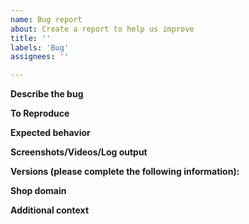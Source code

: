 ```yaml
---
name: Bug report
about: Create a report to help us improve
title: ''
labels: 'Bug'
assignees: ''

---
```


**Describe the bug**

<!--
A clear and concise description of what the bug is.
-->

**To Reproduce**

<!--
Steps to reproduce the behavior:
1. Go to '...'
2. Click on '....'
3. Scroll down to '....'
4. See error
-->

**Expected behavior**

<!--
A clear and concise description of what you expected to happen.
-->

**Screenshots/Videos/Log output**

<!--
If applicable, add screenshots, videos or log output to help explain your problem.
-->

**Versions (please complete the following information):**

<!--
 - Checkout Sheet Kit Version [e.g. 1.0.0]
 - Device: [e.g. Pixel 4a]
 - OS: [e.g. Android 14]
-->

**Shop domain**

<!--
This is optional, but will help us search logs for any errors that occurred server-side.
-->

**Additional context**

<!--
Add any other context about the problem here.
-->
